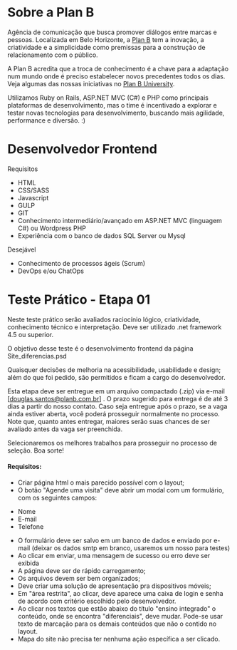 # Sobre a Plan B
Agência de comunicação que busca promover diálogos entre marcas e pessoas. Localizada em Belo Horizonte, a [Plan B](http://planb.com.br/) tem a inovação, a criatividade e a simplicidade como premissas para a construção de relacionamento com o público.

A Plan B acredita que a troca de conhecimento é a chave para a adaptação num mundo onde é preciso estabelecer novos precedentes todos os dias. Veja algumas das nossas iniciativas no [Plan B University](http://u.planb.com.br/).

Utilizamos Ruby on Rails, ASP.NET MVC (C#) e PHP como principais plataformas de desenvolvimento, mas o time é incentivado a explorar e testar novas tecnologias para desenvolvimento, buscando mais agilidade, performance e diversão. :)

# Desenvolvedor Frontend
Requisitos
- HTML
- CSS/SASS
- Javascript
- GULP
- GIT
- Conhecimento intermediário/avançado em ASP.NET MVC (linguagem C#) ou Wordpress PHP
- Experiência com o banco de dados SQL Server ou Mysql

Desejável
- Conhecimento de processos ágeis (Scrum)
- DevOps e/ou ChatOps

# Teste Prático - Etapa 01
Neste teste prático serão avaliados raciocínio lógico, criatividade, conhecimento técnico e interpretação. Deve ser utilizado .net framework 4.5 ou superior.

O objetivo desse teste é o desenvolvimento frontend da página Site_diferencias.psd

Quaisquer decisões de melhoria na acessibilidade, usabilidade e design; além do que foi pedido, são permitidos e ficam a cargo do desenvolvedor.

Esta etapa deve ser entregue em um arquivo compactado (.zip) via e-mail [douglas.santos@planb.com.br] . O prazo sugerido para entrega é de até 3 dias a partir do nosso contato. Caso seja entregue após o prazo, se a vaga ainda estiver aberta, você poderá prosseguir normalmente no processo. Note que, quanto antes entregar, maiores serão suas chances de ser avaliado antes da vaga ser preenchida.

Selecionaremos os melhores trabalhos para prosseguir no processo de seleção.
Boa sorte!

#### Requisitos:
- Criar  página html o mais parecido possível com o layout;
- O botão "Agende uma visita" deve abrir um modal com um formulário, com os seguintes campos:
* Nome
* E-mail
* Telefone
- O formulário deve ser salvo em um banco de dados e enviado por e-mail (deixar os dados smtp em branco, usaremos um nosso para testes)
- Ao clicar em enviar, uma mensagem de sucesso ou erro deve ser exibida
- A página deve ser de rápido carregamento;
- Os arquivos devem ser bem organizados;
- Deve criar uma solução de apresentação pra dispositivos móveis;
- Em "área restrita", ao clicar, deve aparece uma caixa de login e senha de acordo com critério escolhido pelo desenvolvedor.
- Ao clicar nos textos que estão abaixo do título "ensino integrado" o conteúdo, onde se encontra "diferenciais", deve mudar. Pode-se usar texto de marcação para os demais conteúdos que não o contido no layout.
 - Mapa do site não precisa ter nenhuma ação específica a ser clicado.
